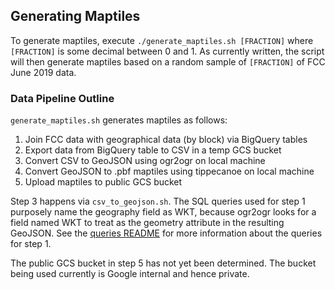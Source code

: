 ## Generating Maptiles

To generate maptiles, execute `./generate_maptiles.sh [FRACTION]` where
`[FRACTION]` is some decimal between 0 and 1. As currently written, the script
will then generate maptiles based on a random sample of `[FRACTION]` of FCC June 2019 data.

### Data Pipeline Outline
`generate_maptiles.sh` generates maptiles as follows: 

1. Join FCC data with geographical data (by block) via BigQuery tables
2. Export data from BigQuery table to CSV in a temp GCS bucket
3. Convert CSV to GeoJSON using ogr2ogr on local machine
4. Convert GeoJSON to .pbf maptiles using tippecanoe on local machine
5. Upload maptiles to public GCS bucket

Step 3 happens via `csv_to_geojson.sh`. The SQL queries used for step 1
purposely name the geography field as WKT, because ogr2ogr looks for a field
named WKT to treat as the geometry attribute in the resulting GeoJSON. See the
[queries README](../queries/README.md) for more information about the queries
for step 1.

The public GCS bucket in step 5 has not yet been determined. The bucket being
used currently is Google internal and hence private.
